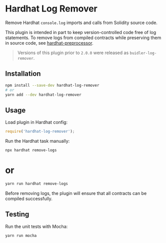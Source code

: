 # Hardhat Log Remover

Remove Hardhat `console.log` imports and calls from Solidity source code.

This plugin is intended in part to keep version-controlled code free of log statements.  To remove logs from compiled contracts while preserving them in source code, see [hardhat-preprocessor](https://github.com/wighawag/hardhat-preprocessor).

> Versions of this plugin prior to `2.0.0` were released as `buidler-log-remover`.

## Installation

```bash
npm install --save-dev hardhat-log-remover
# or
yarn add --dev hardhat-log-remover
```

## Usage

Load plugin in Hardhat config:

```javascript
require('hardhat-log-remover');
```

Run the Hardhat task manually:

```bash
npx hardhat remove-logs
```
# or
```bash
yarn run hardhat remove-logs
```

Before removing logs, the plugin will ensure that all contracts can be compiled successfully.

## Testing

Run the unit tests with Mocha:

```bash
yarn run mocha
```
